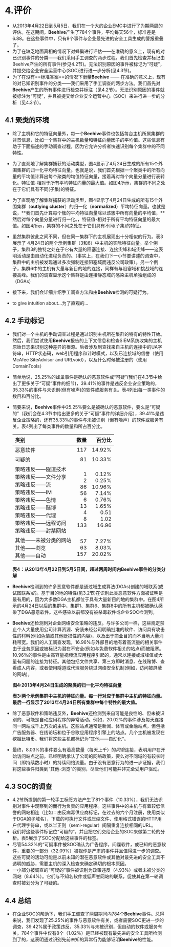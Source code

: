 # 4.评价

- 从2013年4月22日到5月5日，我们在一个大的企业EMC中进行了为期两周的评估。在这期间，**Beehive**产生了784个事件，平均每天56个，标准差是6.88。在这些事件中，只有8个事件与企业最先进的安全工具生成的警报重叠了。
- 为了在缺乏地面真相的情况下对蜂巢进行评估——在准确的意义上，现有的对已识别事件的分类——我们采用手工调查的两步过程。我们首先检查并标记由Beehive产生的所有事件(参见4.2节)。无法识别原因的事件被标记为“可疑”，并提交给企业安全运营中心(SOC)进行进一步分析(见4.3节)。
- 为了在没有==标准答案==的情况下衡量**Beehive** —— 在准确的意义上，现有的对已知识别事件的分类——我们采用了手工调查的两步方法。我们首先对**Beehive**产生的所有事件进行检查并标注（见4.2节）。无法识别原因的事件就被标注为“可疑”，并且被提交给企业安全运营中心（SOC）来进行进一步的分析（见4.3节）。

## 4.1 聚类的环境

- 除了主机和它的特征向量外，每一个**Beehive**事件也包括每台主机所属集群的背景信息，比如一个集群中的主机数量和特征向量因子的平均值。这些信息有助于下面描述的手动调查过程，因为它允许分析者快速识别每个集群中的不同特性。

- 为了直观地了解集群捕获的活动类型，图4显示了4月24日生成的所有15个外围集群的归一化平均特征向量。也就是说，我们首先根据一个聚类中的所有向量的平均值计算出每个聚类的均值特征向量，接着再对每个向量分量进行表转化。特征值-相对于所有平均特征向量的最大值。如图4所示，集群的不同之处在于它们具有不同(子集)的特征。
- 为了直观地了解集群捕获的活动类型，图4显示了4月24日生成的所有15个外围集群（**outlying cluster**）的归一化（**normalized**）平均特征向量。也就是说，**我们首先计算每个簇的平均特征向量除以该簇中所有向量的平均值，**然后对每个向量分量进行归一化。，特征值-相对于所有平均特征向量的最大值。如图4所示，集群的不同之处在于它们具有不同(子集)的特征。
- 虽然集群彼此之间不同，但在同一集群下的主机展现出十分相似的行为。表3展示了  4月24日的两个示例集群（3和6）中主机的实际特征向量。举个例子，集群3的独特之处在于它有大量的阻塞连接、连接尖峰和域尖峰——这表明活动是由自动化进程负责的。（事实上，在我们下一小节要讲述的调查中，集群中的主机被发现通过多次强制连接阻塞域而违反公司政策）。另一个例子，集群6中的主机有大量与新目的地的连接，同样有与阻塞域和挑战域的连接高峰。我们的调查显示这个集群是由连接静态域的感染主机单独组成的（DGAs）
- 接下来，我们会详细介绍手工调查方法和由**Beehive**检测的可疑行为。

- to give intuition about...为了直观的...

## 4.2 手动标记

- 我们对一个主机的手动调查过程是通过识别主机所在集群的特有的特性开始。然后，我们尝试使用**Beehive**报告的上下文信息和检查SIEM系统收集的主机原始日志来识别这种差异的根源。后者涉及到查找来自主机的连接中的UA字符串，HTTP状态码，web引用程序和计时模式，以及已连接域的信誉（使用McAfee SiteAdvisor and URLvoid），以及什么时候被注册的（使用DomainTools）

- 简单地说，25.25%的蜂巢事件是确认的恶意软件或“可疑”(我们在4.3节中给出了更多关于“可疑”事件的细节)，39.41%的事件是违反企业安全策略的，35.33%的事件与未识别(但有噪声)的软件或服务有关。表4列出每一类事件的数目和百分比。

- 简要来说，**Beehive**事件中25.25%要么是被确认的恶意软件，要么是“可疑的”（我们会在4.3节中给出更多的关于“可疑”事件的详细介绍），39.41%是违反企业策略的，还有35.33%的事件与未被识别（但有噪声）的软件或服务有关。表4列出了每类事件的数量和所占百分比。

  | 类别                                                         |                                               数量 |                                                       百分比 |
  | :----------------------------------------------------------- | -------------------------------------------------: | -----------------------------------------------------------: |
  | 恶意软件                                                     |                                                117 |                                                       14.92% |
  | 可疑的                                                       |                                                 81 |                                                       10.33% |
  | 策略违反——隧道技术<br>策略违反——文件分享<br>策略违反——流<br>策略违反——IM<br>策略违反——色情<br>策略违反——赌博<br>策略违反——代理<br>策略违反——远程访问<br>策略违反——封禁网站<br> | 1<br>2<br>86<br>56<br>6<br>13<br>4<br>8<br>133<br> | 0.12%<br>0.25%<br>10.96%<br>7.14%<br/>0.76%<br/>1.65%<br/>0.51<br/>1.02<br/>16.96<br/> |
  | 其他——未被分类的网站<br/>其他——浏览<br/>其他——自动           |                                  57<br/>63<br/>157 |                                   7.27%<br/>8.03%<br/>20.02% |

  **表4：从2013年4月22日到5月5日间，超过两周时间内Beehive事件的分类分解**

- **Beehive**检测到的许多恶意软件都是通过域生成算法(DGAs)创建的域联系(或试图联系)的。基于目的地的特性(见3.2节)在识别此类恶意软件方面被证明是最有用的，因为大多数DGA主机都位于具有大量新目的地的集群中。在图4所示的4月24日以后的集群中，集群1、集群6、集群8中的所有主机都被确认感染了DGA恶意软件。这些感染以前都没有被杀毒软件或企业SOC检测到。

- **Beehive**还检测到对企业网络安全策略的违反。与许多公司一样，这些规定禁止个人大量使用公司计算资源、安装未经公司明确批准的软件、访问具有攻击性的材料(例如色情或其他贬损性的内容)，以及出于商业目的而不当地大量消耗带宽。我们的人工调查发现，16.96%与外部目的地有着高流量的相关事件由于业务原因或被标记为潜在不安全(例如与免费软件相关的站点)而被阻塞。10.96%的事件是由高容量视频流应用程序引起的，通常以连接或域峰值或大量有问题的连接为特征。其他包括文件共享、第三方即时消息、在线赌博、查看成人内容，或者使用隧道或代理服务绕过网络安全机制(例如，访问被屏蔽的网站)。

  **图4:2013年4月24日生成的聚类的归一化平均特征向量**

  **表3:两个示例集群中主机的特征向量。每一行对应于集群中主机的特征向量。最后一行显示了2013年4月24日所有集群中每个特性的最大值。**

- 除了恶意软件和策略违反外，**Beehive**还检测到来自可能是良性的、但未被识别的、可能是自动应用程序的异常活动。例如，20.02%的事件涉及每天连接同一网站成千上万次的主机。这些站点通常是新闻、体育或金融站点，但包括广告服务器、在线论坛和位于谷歌应用程序引擎上的站点。几个主机被发现在挖掘比特币。我们将这些主机都标记为”其他——自动化“。

- 最终，8.03%的事件要么有着高数量（每天上千）的*同意*连接，表明用户在开始访问站点之前，已经明确承认了公司的网络政策，要么对不同域的有较长时间（即持续数小时）的持续网络流量。由于没有恶意行为的进一步证据，我们将这些事件归类到“其他-浏览”的类别，尽管他们可能并非完全受用户驱动。

## 4.3 SOC的调查

- 4.2节所提到的第一轮手工标签方法产生了81个事件（10.33%），我们无法识别对事件中观察到的而行为负责的应用程序。这些事件中的主机与有着较低信誉的网站相连（比如：由反病毒供应商标记，在过去的六个月注册，使用类似于DGA的子域名），下载的可执行文件或压缩文件、使用格式错误的HTTP用户代理字符串，或以半正则（semi-regular）间隔重复连接相同的URL。
- 我们将这些事件标记位“可疑的”，并且把它们交给企业的SOC来做第二轮的分析。表5展示了SOC分配给这些事件的标签。
- 尽管54.32%的“可疑事件被SOC确认为广告程序，间谍软件，或已知的恶意软件，重要的一部分（32.09%）被视作是严肃的事件并且值得进一步的调查。这些可疑的活动可能是以前未知的潜在恶意软件或其他对最先进的安全工具不透明的威胁，需要主机的深入检查来确定确切的根本原因。
- 一小部分被调查的“可疑的”事件被识别为政策违反（4.93%）或者未被分类的网站（8.64%）。它们与不知名软件或低声誉网站的联系，促使其在第一轮调查时被划分为了可疑的。

## 4.4 总结

- 在企业SOC的帮助下，我们手工调查了两周期间内784个**Beehive**事件。总得来说，我们发现了25.25%的事件与恶意软件有关，或者需要SOC更进一步的调查，39.42%属于政策违反，35.33%与未被识别，但自动的软件或服务有关。784个事件中仅有8个（1.02%）是已经被现有最先进的安全工具所检测到了的，这表明通过识别先前未知的异常行为能够证明**Beehive**的性能。